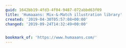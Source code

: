 ```yaml
---
guid: 1642bb19-4fd3-4f04-9487-072abbd63f09
title: 'Humaaans: Mix-&-Match illustration library'
created: '2019-04-30T05:57:08+00:00'
changed: '2019-09-24T14:32:49+00:00'


bookmark_of: 'https://www.humaaans.com/'
---
```


